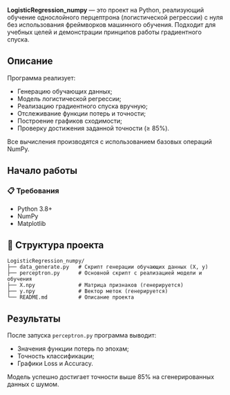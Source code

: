 
**LogisticRegression_numpy** — это проект на Python, реализующий обучение однослойного перцептрона (логистической регрессии) с нуля без использования фреймворков машинного обучения. Подходит для учебных целей и демонстрации принципов работы градиентного спуска.

## Описание

Программа реализует:

- Генерацию обучающих данных;
- Модель логистической регрессии;
- Реализацию градиентного спуска вручную;
- Отслеживание функции потерь и точности;
- Построение графиков сходимости;
- Проверку достижения заданной точности (≥ 85%).

Все вычисления производятся с использованием базовых операций NumPy.

## Начало работы

### 📋 Требования

- Python 3.8+
- NumPy
- Matplotlib


## 📁 Структура проекта

```
LogisticRegression_numpy/
├── data_generate.py   # Скрипт генерации обучающих данных (X, y)
├── perceptron.py      # Основной скрипт с реализацией модели и обучения
├── X.npy              # Матрица признаков (генерируется)
├── y.npy              # Вектор меток (генерируется)
└── README.md          # Описание проекта
```

## Результаты

После запуска `perceptron.py` программа выводит:
- Значения функции потерь по эпохам;
- Точность классификации;
- Графики Loss и Accuracy.

Модель успешно достигает точности выше 85% на сгенерированных данных с шумом.

